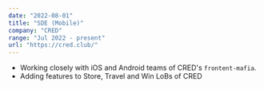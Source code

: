 ```yaml
---
date: "2022-08-01"
title: "SDE (Mobile)"
company: "CRED"
range: "Jul 2022 - present"
url: "https://cred.club/"
---
```


- Working closely with iOS and Android teams of CRED's `frontent-mafia`.
- Adding features to Store, Travel and Win LoBs of CRED
